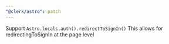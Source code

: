 ```yaml
---
"@clerk/astro": patch
---
```


Support `Astro.locals.auth().redirectToSignIn()`
This allows for redirectingToSignIn at the page level
